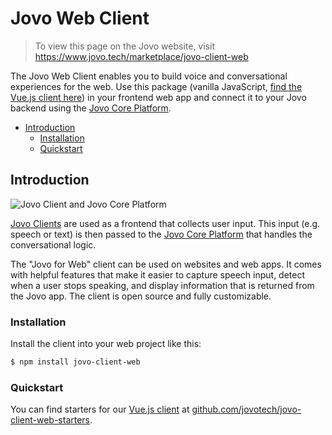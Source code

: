 # Jovo Web Client

> To view this page on the Jovo website, visit https://www.jovo.tech/marketplace/jovo-client-web

The Jovo Web Client enables you to build voice and conversational experiences for the web. Use this package (vanilla JavaScript, [find the Vue.js client here](https://www.jovo.tech/marketplace/jovo-client-web-vue)) in your frontend web app and connect it to your Jovo backend using the [Jovo Core Platform](https://www.jovo.tech/marketplace/jovo-platform-core).

* [Introduction](#introduction)
   * [Installation](#installation)
   * [Quickstart](#quickstart)



## Introduction

![Jovo Client and Jovo Core Platform](https://raw.githubusercontent.com/jovotech/jovo-framework/master/jovo-platforms/jovo-platform-core/img/jovo-client-platform-communication.png "How Jovo Core Platform communicates with clients like web apps")

[Jovo Clients](https://www.jovo.tech/marketplace/tag/clients) are used as a frontend that collects user input. This input (e.g. speech or text) is then passed to the [Jovo Core Platform](https://www.jovo.tech/marketplace/jovo-platform-core) that handles the conversational logic.

The "Jovo for Web" client can be used on websites and web apps. It comes with helpful features that make it easier to capture speech input, detect when a user stops speaking, and display information that is returned from the Jovo app. The client is open source and fully customizable.


### Installation

Install the client into your web project like this:

```sh
$ npm install jovo-client-web
```

### Quickstart

You can find starters for our [Vue.js client](https://www.jovo.tech/marketplace/jovo-client-web-vue) at [github.com/jovotech/jovo-client-web-starters](https://github.com/jovotech/jovo-client-web-starters).
